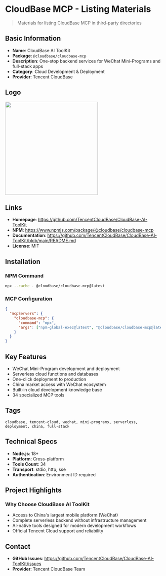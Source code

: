 # CloudBase MCP - Listing Materials

> Materials for listing CloudBase MCP in third-party directories

## Basic Information

- **Name**: CloudBase AI ToolKit
- **Package**: `@cloudbase/cloudbase-mcp`
- **Description**: One-stop backend services for WeChat Mini-Programs and full-stack apps
- **Category**: Cloud Development & Deployment
- **Provider**: Tencent CloudBase

## Logo

<img src="https://7463-tcb-advanced-a656fc-1257967285.tcb.qcloud.la/mcp/cloudbase-logo.svg"  width="300"/>

## Links

- **Homepage**: https://github.com/TencentCloudBase/CloudBase-AI-ToolKit
- **NPM**: https://www.npmjs.com/package/@cloudbase/cloudbase-mcp
- **Documentation**: https://github.com/TencentCloudBase/CloudBase-AI-ToolKit/blob/main/README.md
- **License**: MIT

## Installation

### NPM Command
```bash
npx --cache . @cloudbase/cloudbase-mcp@latest
```

### MCP Configuration
```json
{
  "mcpServers": {
    "cloudbase-mcp": {
      "command": "npx",
      "args": ["npm-global-exec@latest", "@cloudbase/cloudbase-mcp@latest"]
    }
  }
}
```



## Key Features

- WeChat Mini-Program development and deployment
- Serverless cloud functions and databases  
- One-click deployment to production
- China market access with WeChat ecosystem
- Built-in cloud development knowledge base
- 34 specialized MCP tools

## Tags

```
cloudbase, tencent-cloud, wechat, mini-programs, serverless, deployment, china, full-stack
```

## Technical Specs

- **Node.js**: 18+
- **Platform**: Cross-platform
- **Tools Count**: 34
- **Transport**: stdio, http, sse
- **Authentication**: Environment ID required



## Project Highlights

### Why Choose CloudBase AI ToolKit

- Access to China's largest mobile platform (WeChat)
- Complete serverless backend without infrastructure management
- AI-native tools designed for modern development workflows
- Official Tencent Cloud support and reliability

## Contact

- **GitHub Issues**: https://github.com/TencentCloudBase/CloudBase-AI-ToolKit/issues
- **Provider**: Tencent CloudBase Team 